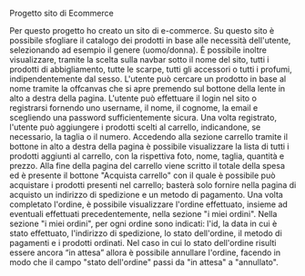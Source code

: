 Progetto sito di Ecommerce

Per questo progetto ho creato un sito di e-commerce.
Su questo sito è possibile sfogliare il catalogo dei prodotti in base alle necessità dell'utente, selezionando ad esempio il genere (uomo/donna). 
È possibile inoltre visualizzare, tramite la scelta sulla navbar sotto il nome del sito, tutti i prodotti di abbigliamento,
tutte le scarpe, tutti gli accessori o tutti i profumi, indipendentemente dal sesso.
L'utente può cercare un prodotto in base al nome tramite la offcanvas che si apre premendo sul bottone della lente in alto a destra della pagina.
L'utente può effettuare il login nel sito o registrarsi fornendo uno username, il nome, il cognome, la email e scegliendo una password sufficientemente sicura.
Una volta registrato, l'utente può aggiungere i prodotti scelti al carrello, indicandone, se necessario, la taglia o il numero.
Accedendo alla sezione carrello tramite il bottone in alto a destra della pagina è possibile visualizzare la lista di tutti i prodotti 
aggiunti al carrello, con la rispettiva foto, nome, taglia, quantità e prezzo.
Alla fine della pagina del carrello viene scritto il totale della spesa ed è presente il bottone "Acquista carrello" con il quale è possibile
può acquistare i prodotti presenti nel carrello; basterà solo fornire nella pagina di acquisto un indirizzo di spedizione e un metodo di 
pagamento.
Una volta completato l'ordine, è possibile visualizzare l'ordine effettuato, insieme ad eventuali effettuati precedentemente, nella sezione 
"i miei ordini".
Nella sezione "i miei ordini", per ogni ordine sono indicati: l'id, la data in cui è stato effettuato, 
l'indirizzo di spedizione, lo stato dell'ordine, il metodo di pagamenti e i prodotti ordinati.
Nel caso in cui lo stato dell'ordine risulti essere ancora “in attesa” allora è possibile annullare l'ordine, facendo in modo che il campo "stato dell'ordine"
passi da "in attesa" a "annullato".